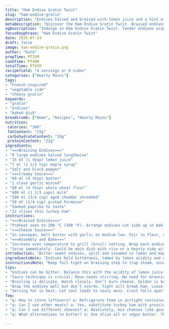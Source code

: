 ```yaml
---
title: "Ham Endive Gratin Twist"
slug: "ham-endive-gratin"
description: "Endives halved and braised with lemon juice and a hint of honey. Creamy sauce with cheddar and Parmesan, garlic infused butter. Wrapped in turkey ham slices, then baked and broiled for a golden crust. Slightly less sugar, use maple syrup instead. Musky nutmeg swapped for smoked paprika splash. Baked about 28 minutes for tender endives. Cheese sauce thickened with whole wheat flour. Crispy top after 7 minutes under broiler. Can serve as main or side. Four large portions or eight smaller. A mix of savory, smoky, sweet hints."
metaDescription: "Discover the Ham Endive Gratin Twist. Braised endives, creamy cheese sauce, and healthy turkey ham combine for a dish with smoky and sweet layers."
ogDescription: "Indulge in Ham Endive Gratin Twist. Tender endives wrapped in turkey ham, covered with smoky cheese sauce. Unique dish for main or side."
focusKeyphrase: "Ham Endive Gratin Twist"
date: 2025-07-24
draft: false
image: ham-endive-gratin.png
author: "Kate"
prepTime: PT25M
cookTime: PT40M
totalTime: PT65M
recipeYield: "4 servings or 8 sides"
categories: ["Hearty Mains"]
tags:
- "French-inspired"
- "vegetable side"
- "cheesy gratin"
keywords:
- "gratin"
- "endives"
- "baked dish"
breadcrumb: ["Home", "Recipes", "Hearty Mains"]
nutrition: 
 calories: "380"
 fatContent: "25g"
 carbohydrateContent: "18g"
 proteinContent: "22g"
ingredients:
- "===Braising Endives==="
- "8 large endives halved lengthwise"
- "15 ml (1 tbsp) lemon juice"
- "7 ml (1 1/2 tsp) maple syrup"
- "Salt and black pepper"
- "===Creamy Sauce==="
- "60 ml (4 tbsp) butter"
- "1 clove garlic minced"
- "60 ml (4 tbsp) whole wheat flour"
- "400 ml (1 2/3 cups) milk"
- "200 ml (3/4 cup) aged cheddar shredded"
- "50 ml (1/4 cup) grated Parmesan"
- "Smoked paprika to taste"
- "12 slices thin turkey ham"
instructions:
- "===Braised Endives==="
- "Preheat oven to 200 °C (390 °F). Arrange endives cut side up in baking dish about 33 x 23 cm (13 x 9 in). Sprinkle lemon juice and drizzle maple syrup over them. Season with salt and pepper. Cover tightly with foil. Bake 28-33 minutes until tender but not mushy. Drain liquid and let cool."
- "===Cheese Sauce==="
- "In saucepan, melt butter with garlic on medium-low. Stir in flour, cook 1-2 minutes stirring constantly to form roux. Slowly whisk in milk in stages, bring to simmer while whisking to avoid lumps. Remove from heat, fold in cheddar and Parmesan. Add smoked paprika, salt and pepper to taste. Keep warm."
- "===Assembly and Bake==="
- "Increase oven temperature to grill (broil) setting. Wrap each endive half in 1 slice turkey ham, place snugly back in dish. Spoon cheese sauce over each piece to cover. Place under broiler about 6-8 minutes until bubbly and golden brown on top. Watch carefully to avoid burning."
- "Serve immediately. Could be main dish with rice or a hearty side with roast meat."
introduction: "Bitter-sweet endives, split and steamed in lemon and maple. Honey swapped for syrup, slight tang but sweeter. Cheese sauce thickened, with rich sharp cheddar and nutty Parmesan. Garlic butter base. Nutmeg tossed aside for smoky paprika dusting. Wrap each half with turkey ham slices — lighter, less salty than standard ham. Oven time pushed just a bit longer to get them tender, no sog. Final broil adds crisp, golden crust, bubbling cheeses covering each portion. Can go main or side; four plates, or eight smaller portions. Ends soft within, smoky cheese crisp outside. Almost rustic, almost festive."
ingredientsNote: "Endives hold bitterness, tamed by lemon acidity and natural sweetness from syrup. Maple syrup chosen over sugar for depth. Whole wheat flour thickens sauce, adds subtle nutty flavor and texture. Use aged cheddar to bring sharpness to cheese blend; Parmesan adds complexity and crust color. Garlic hovers beneath, essential but subtle.Add smoked paprika, layers smoky flavor to replace musky nutmeg. Turkey ham is leaner, less intense, keeps dish lighter and balanced.Use fresh endives, firm and pale; they braise down to silky. Cheese gratings better fresh-shredded over powders or pre-grated. Butter with garlic gentle, no brown allowed—keep it bright to avoid bitterness. Adjustment of oven temps and times important, endives should not be mushy but tender enough to bite through smoothly."
instructionsNote: "Keep foil tight on braising step to trap steam, ensures softness inside without drying out. Drain endives well after braising to avoid watery sauce. Roux must cook 1-2 minutes to get rid of raw flour taste but no color change, keep gentle stirring. Add milk gradually, whisk to smooth sauce, avoid lumps. Cheese mixed off-heat so no grainy texture; melt slowly with residual heat. Wrap endives firmly but not tight to avoid breaking. Spread sauce over carefully, do not soak too much, the cheese should form protective crust. Broil short time only—watch every minute. Burnt cheese ruins subtle flavors here. Serve right from oven; sauce firms on cooling, loses creaminess. Best warm, freshly baked crisp with tender, juicy endives inside."
tips:
- "Endives can be bitter. Balance this with the acidity of lemon juice. Use fresher endives for best results. Firm, pale ones braise perfectly. Trim any rough ends before prep. Drain well post-braiding. Better texture for your sauce."
- "Sauce technique is crucial. Roux needs stirring. No need for browning, just cook enough to remove raw taste. Gentle heat is key. Gradual milk addition avoids lumps. Whisk constantly. Avoid the grainy texture."
- "Broiling is delicate. Watch closely. Don’t burn cheese. Golden is better. Broil for around 6-8 minutes. Adjust oven settings if necessary. Use lower rack for gentle heat. Crisp top without overcooking inside."
- "Wrap the endives well but don’t overdo. Tight will break ham. Loose lets sauce seep in. You want to maintain that structure. Spread sauce carefully. Too much can drown the balance. Keep it moderate."
- "Serving hot is best. Let cool leads to saucy mess. Crust falls apart. Serve right after cooking for that texture. If not, sauce will firm up. Cover dish with foil if holding for longer before serving."
faq:
- "q: How to store leftovers? a: Refrigerate them in airtight container. Use within 2-3 days for best quality. Reheat gently. Avoid microwave when possible. Oven retains texture."
- "q: Can I use other meats? a: Yes, substitute turkey ham with prosciutto or even chicken. Adjust cooking times. They may alter flavors slightly. Try with bacon for smokiness."
- "q: Can I use different cheeses? a: Absolutely, mix cheeses like gouda or mozzarella. Experiment with flavors. Just ensure melting quality similar. Test thickness in sauce."
- "q: What alternatives to butter? a: Use olive oil or vegan butter. They change taste and texture. Adjust amount accordingly. It’s about the base; richness will differ."

---
```

